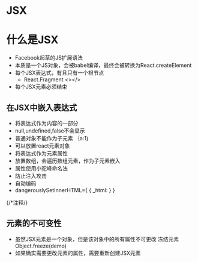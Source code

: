 # JSX

# 什么是JSX
- Facebook起草的JS扩展语法
- 本质是一个JS对象，会被babel编译，最终会被转换为React.createElement
- 每个JSX表达式，有且只有一个根节点
  - React.Fragment  <></>
- 每个JSX元素必须结束

## 在JSX中嵌入表达式
  - 将表达式作为内容的一部分
  - null,undefined,false不会显示
  - 普通对象不能作为子元素 ｛a:1｝
  - 可以放置react元素对象
  - 将表达式作为元素属性
  - 放置数组，会遍历数组元素，作为子元素嵌入
  - 属性使用小驼峰命名法
  - 防止注入攻击
  - 自动编码
  - dangerouslySetInnerHTML={
    {
      _html:
    }
  }

 {/*注释/}

## 元素的不可变性
- 虽然JSX元素是一个对象，但是该对象中的所有属性不可更改  冻结元素 Object.freeze(demo)
- 如果确实需要更改元素的属性，需要重新创建JSX元素